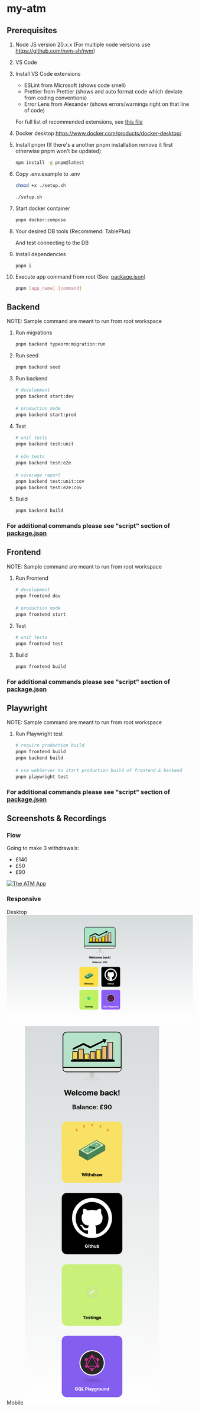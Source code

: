 # my-atm

## Prerequisites

1. Node JS version 20.x.x (For multiple node versions use <https://github.com/nvm-sh/nvm>)

2. VS Code

3. Install VS Code extensions

   - ESLint from Microsoft (shows code smell)
   - Prettier from Prettier (shows and auto format code which deviate from coding conventions)
   - Error Lens from Alexander (shows errors/warnings right on that line of code)

   For full list of recommended extensions, see [this file](.vscode/extensions.json)

4. Docker desktop <https://www.docker.com/products/docker-desktop/>

5. Install pnpm (If there's a another pnpm installation remove it first otherwise pnpm won't be updated)

   ```sh
   npm install -g pnpm@latest
   ```

6. Copy .env.example to .env

   ```sh
   chmod +x ./setup.sh
   ```

   ```sh
   ./setup.sh
   ```

7. Start docker container

   ```sh
   pnpm docker:compose
   ```

8. Your desired DB tools (Recommend: TablePlus)

   And test connecting to the DB

9. Install dependencies

   ```sh
   pnpm i
   ```

10. Execute app command from root (See: [package.json](./package.json))

    ```sh
    pnpm [app_name] [command]
    ```

## Backend

NOTE: Sample command are meant to run from root workspace

1. Run migrations

   ```sh
   pnpm backend typeorm:migration:run
   ```

2. Run seed

   ```sh
   pnpm backend seed
   ```

3. Run backend

   ```sh
   # development
   pnpm backend start:dev

   # production mode
   pnpm backend start:prod
   ```

4. Test

   ```sh
   # unit tests
   pnpm backend test:unit

   # e2e tests
   pnpm backend test:e2e

   # coverage report
   pnpm backend test:unit:cov
   pnpm backend test:e2e:cov
   ```

5. Build

   ```sh
   pnpm backend build
   ```

### For additional commands please see "script" section of [package.json](./apps/backend/package.json)

## Frontend

NOTE: Sample command are meant to run from root workspace

1. Run Frontend

   ```sh
   # development
   pnpm frontend dev

   # production mode
   pnpm frontend start
   ```

2. Test

   ```sh
   # unit tests
   pnpm frontend test
   ```

3. Build

   ```sh
   pnpm frontend build
   ```

### For additional commands please see "script" section of [package.json](./apps/frontend/package.json)

## Playwright

NOTE: Sample command are meant to run from root workspace

1. Run Playwright test

   ```sh
   # require production build
   pnpm frontend build
   pnpm backend build

   # use webServer to start production build of frontend & backend
   pnpm playwright test
   ```

### For additional commands please see "script" section of [package.json](./apps/playwright/package.json)

## Screenshots & Recordings

### Flow

Going to make 3 withdrawals:

- £140
- £50
- £90

[![The ATM App](https://markdown-videos-api.jorgenkh.no/url?url=https%3A%2F%2Fyoutu.be%2FgaQ9DwkIzuA)](https://youtu.be/gaQ9DwkIzuA)

### Responsive

Desktop
![Desktop](./desktop.png)

Mobile
![Mobile](./mobile.png)
